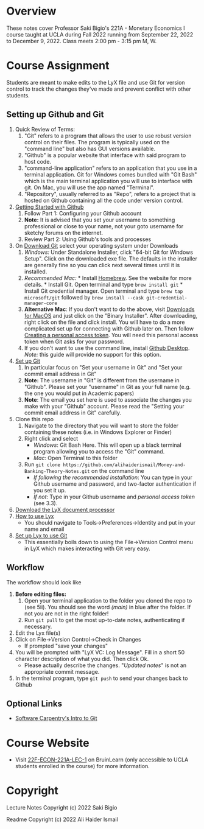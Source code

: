 # Overview

These notes cover 
Professor Saki Bigio's
221A - Monetary Economics I
course taught at 
UCLA 
during 
Fall 2022 
running from 
September 22, 2022 to December 9, 2022. 
Class meets 2:00 pm - 3:15 pm M, W. 

# Course Assignment

Students are meant to make edits to the LyX file and use Git for version control to track the changes they've made and prevent conflict with other students. 

## Setting up Github and Git

1. Quick Review of Terms: 
	1. "Git" refers to a program that allows the user to use robust version control on their files. The program is typically used on the "command line" but also has GUI versions available.
	2. "Github" is a popular website that interface with said program to host code.
	3. "command-line application" refers to an application that you use in a terminal application. Git for Windows comes bundled with "Git Bash" which is the main terminal application you will use to interface with git. On Mac, you will use the app named "Terminal".
	4. "Repository", usually referred to as "Repo", refers to a project that is hosted on Github containing all the code under version control.
2. [Getting Started with Github](https://docs.github.com/en/get-started/onboarding/getting-started-with-your-github-account)
	1. Follow Part 1: Configuring your Github account
	2. **Note:** It is advised that you set your username to something professional or close to your name, not your goto username for sketchy forums on the internet.
	3. Review Part 2: Using Github's tools and processes
3. On [Download Git](https://git-scm.com/downloads) select your operating system under Downloads
	1. *Windows:* Under Standalone Installer, click "64-bit Git for Windows Setup". Click on the downloaded exe file. The defaults in the installer are generally fine so you can click next several times until it is installed.
	2. *Recommended Mac:* 
			* Install [Homebrew](https://brew.sh/). See the website for more details.
			* Install Git. Open terminal and type `brew install git`
			* Install Git credential manager. Open terminal and type `brew tap microsoft/git` followed by `brew install --cask git-credential-manager-core`
	3. **Alternative Mac**: If you don't want to do the above, visit [Downloads for MacOS](https://git-scm.com/download/mac) and just click on the "Binary Installer". After downloading, right click on the file and click install. You will have to do a more complicated set up for connecting with Github later on. Then follow [Creating a personal access token](https://docs.github.com/en/authentication/keeping-your-account-and-data-secure/creating-a-personal-access-token0). You will need this personal access token when Git asks for your password.
	4. If you don't want to use the command line, install [Github Desktop](https://docs.github.com/en/desktop/installing-and-configuring-github-desktop). *Note:* this guide will provide no support for this option.
4. [Set up Git](https://docs.github.com/en/get-started/quickstart/set-up-git)
	1. In particular focus on "Set your username in Git" and "Set your commit email address in Git"
	2. **Note:** The username in "Git" is different from the username in
	  "Github". Please set your "username" in Git as your full name (e.g. the
	  one you would put in Academic papers)
	3. **Note**: The email you set here is used to associate the changes you
	  make with your "Github" account. Please read the "Setting your commit
	  email address in Git" carefully.
5. Clone this repo
	1. Navigate to the directory that you will want to store the folder containing these notes (i.e. in Windows Explorer or Finder)
	2. Right click and select
		* *Windows*: Git Bash Here. This will open up a black terminal program allowing you to access the "Git" command.
		* *Mac*: Open Terminal to this folder
	3. Run `git clone https://github.com/alihaiderismail/Money-and-Banking-Theory-Notes.git` on the command line
		* *If following the recommended installation*: You can type in your Github username and password, and two-factor authentication if you set it up.
		* *If not*: Type in your Github username and *personal access token* (see 3.3).
6. [Download the LyX document processor](https://www.lyx.org/)
7. [How to use Lyx](https://wiki.lyx.org/LyX/Tutorials)
	+ You should navigate to Tools->Preferences->Identity and put in your name and email
8. [Set up Lyx to use Git](https://www.lyx.org/HowToUseGIT)
	+ This essentially boils down to using the File->Version Control menu in LyX which makes interacting with Git very easy.

## Workflow 

The workflow should look like
1. **Before editing files:** 
	1. Open your terminal application to the folder you cloned the repo to (see 5ii). You should see the word *(main)* in blue after the folder. If not you are not in the right folder!
	2. Run `git pull` to get the most up-to-date notes, authenticating if necessary.
2. Edit the Lyx file(s)
3. Click on File->Version Control->Check in Changes
	* If prompted "save your changes"
4. You will be prompted with "LyX VC: Log Message". Fill in a short 50 character description of what you did. Then click Ok.
	* Please actually describe the changes. "*Updated notes*" is not an appropriate commit message. 
5. In the terminal program, type `git push` to send your changes back to Github

## Optional Links
* [Software Carpentry's Intro to Git](https://swcarpentry.github.io/git-novice/)

# Course Website

* Visit [22F-ECON-221A-LEC-1](https://bruinlearn.ucla.edu/courses/140538) on BruinLearn (only accessible to UCLA students enrolled in the course) for more information.

# Copyright

Lecture Notes Copyright (c) 2022 Saki Bigio

Readme Copyright (c) 2022 Ali Haider Ismail
